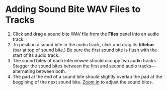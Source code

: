 # Adding Sound Bite WAV Files to Tracks

1. Click and drag a sound bite WAV file from the **Files** panel into an audio track. 
2. To position a sound bite in the audio track, click and drag its **titlebar** \(bar at top of sound bite.\) Be sure the first sound bite is flush with the start of its audio track.   
3. The sound bites of each interviewee should occupy two audio tracks. Stagger the sound bites between the first and second audio tracks—alternating between both.
4. The pad at the end of a sound bite should slightly overlap the pad at the beggining of the next sound bite. [Zoom in](../listening-and-logging/zooming-in-out.md) to adjust the sound bites.

